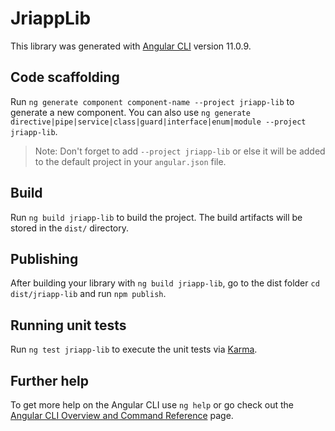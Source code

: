 # JriappLib

This library was generated with [Angular CLI](https://github.com/angular/angular-cli) version 11.0.9.

## Code scaffolding

Run `ng generate component component-name --project jriapp-lib` to generate a new component. You can also use `ng generate directive|pipe|service|class|guard|interface|enum|module --project jriapp-lib`.
> Note: Don't forget to add `--project jriapp-lib` or else it will be added to the default project in your `angular.json` file. 

## Build

Run `ng build jriapp-lib` to build the project. The build artifacts will be stored in the `dist/` directory.

## Publishing

After building your library with `ng build jriapp-lib`, go to the dist folder `cd dist/jriapp-lib` and run `npm publish`.

## Running unit tests

Run `ng test jriapp-lib` to execute the unit tests via [Karma](https://karma-runner.github.io).

## Further help

To get more help on the Angular CLI use `ng help` or go check out the [Angular CLI Overview and Command Reference](https://angular.io/cli) page.
